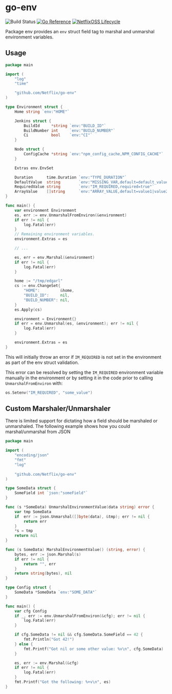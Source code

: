 # go-env

![Build Status](https://github.com/Netflix/go-env/actions/workflows/build.yml/badge.svg)
[![Go Reference](https://pkg.go.dev/badge/github.com/Netflix/go-env.svg)](https://pkg.go.dev/github.com/Netflix/go-env)
[![NetflixOSS Lifecycle](https://img.shields.io/osslifecycle/Netflix/go-expect.svg)]()


Package env provides an `env` struct field tag to marshal and unmarshal environment variables.

## Usage

```go
package main

import (
	"log"
	"time"

	"github.com/Netflix/go-env"
)

type Environment struct {
	Home string `env:"HOME"`

	Jenkins struct {
		BuildId     *string `env:"BUILD_ID"`
		BuildNumber int     `env:"BUILD_NUMBER"`
		Ci          bool    `env:"CI"`
	}

	Node struct {
		ConfigCache *string `env:"npm_config_cache,NPM_CONFIG_CACHE"`
	}

	Extras env.EnvSet

	Duration      time.Duration `env:"TYPE_DURATION"`
	DefaultValue  string        `env:"MISSING_VAR,default=default_value"`
	RequiredValue string        `env:"IM_REQUIRED,required=true"`
	ArrayValue    []string      `env:"ARRAY_VALUE,default=value1|value2|value3"`
}

func main() {
	var environment Environment
	es, err := env.UnmarshalFromEnviron(&environment)
	if err != nil {
		log.Fatal(err)
	}
	// Remaining environment variables.
	environment.Extras = es

	// ...

	es, err = env.Marshal(&environment)
	if err != nil {
		log.Fatal(err)
	}

	home := "/tmp/edgarl"
	cs := env.ChangeSet{
		"HOME":         &home,
		"BUILD_ID":     nil,
		"BUILD_NUMBER": nil,
	}
	es.Apply(cs)

	environment = Environment{}
	if err = env.Unmarshal(es, &environment); err != nil {
		log.Fatal(err)
	}

	environment.Extras = es
}
```

This will initially throw an error if `IM_REQUIRED` is not set in the environment as part of the env struct validation.

This error can be resolved by setting the `IM_REQUIRED` environment variable manually in the environment or by setting it in the 
code prior to calling `UnmarshalFromEnviron` with:
```go
os.Setenv("IM_REQUIRED", "some_value")
```

## Custom Marshaler/Unmarshaler

There is limited support for dictating how a field should be marshaled or unmarshaled. The following example
shows how you could marshal/unmarshal from JSON

```go
package main

import (
	"encoding/json"
	"fmt"
	"log"
	
	"github.com/Netflix/go-env"
)

type SomeData struct {
    SomeField int `json:"someField"`
}

func (s *SomeData) UnmarshalEnvironmentValue(data string) error {
    var tmp SomeData
	if  err := json.Unmarshal([]byte(data), &tmp); err != nil {
		return err
	}
	*s = tmp 
	return nil
}

func (s SomeData) MarshalEnvironmentValue() (string, error) {
	bytes, err := json.Marshal(s)
	if err != nil {
		return "", err
	}
	return string(bytes), nil
}

type Config struct {
    SomeData *SomeData `env:"SOME_DATA"`
}

func main() {
	var cfg Config
	if _, err := env.UnmarshalFromEnviron(&cfg); err != nil {
		log.Fatal(err)
	}

    if cfg.SomeData != nil && cfg.SomeData.SomeField == 42 {
        fmt.Println("Got 42!")
    } else {
        fmt.Printf("Got nil or some other value: %v\n", cfg.SomeData)
    }

    es, err := env.Marshal(&cfg)
	if err != nil {
		log.Fatal(err)
	}
    fmt.Printf("Got the following: %+v\n", es)
}
```
